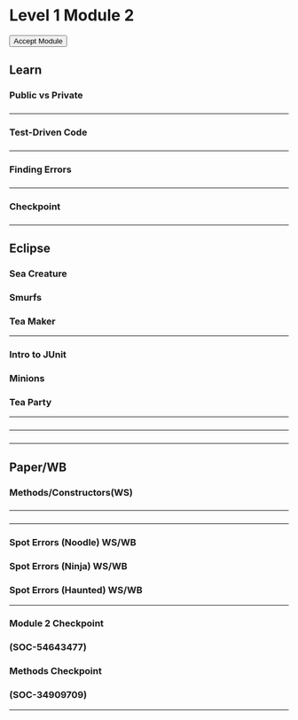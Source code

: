 

# Level 1 Module 2

<form action="http://bit.ly/l1m2code" id="moduleButtonForm" method="get">
<button id="acceptModuleButton" type="submit">
<span>
Accept Module
</span>
</button>
</form>
<!-- <h3><a href="../Level_1_Cheat_Guide.pdf">Cheat Sheet</a></h3> -->

## Learn


### Public vs Private


###


###

<hr/>

### Test-Driven Code


###


###

<hr/>

### Finding Errors


###


###


###

<hr/>

### Checkpoint


###


###

<hr/>

## Eclipse


### Sea Creature


### Smurfs


### Tea Maker

<hr/>

### Intro to JUnit


### Minions


### Tea Party

<hr/>

###


###


###


###

<hr/>

###


###


###

<hr/>

## Paper/WB


### Methods/Constructors(WS)


###


###

<hr/>

###


###


###

<hr/>

### Spot Errors (Noodle) WS/WB


### Spot Errors (Ninja) WS/WB


### Spot Errors (Haunted) WS/WB

<hr/>

### Module 2 Checkpoint


### (SOC-54643477)


### Methods Checkpoint


### (SOC-34909709)

<hr/>



